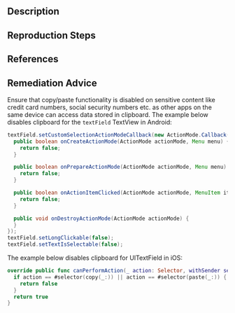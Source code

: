 ## Description


## Reproduction Steps


## References


## Remediation Advice

Ensure that copy/paste functionality is disabled on sensitive content like credit card numbers, social security numbers etc. as other apps on the same device can access data stored in clipboard.
The example below disables clipboard for the `textField` TextView in Android:
```java
textField.setCustomSelectionActionModeCallback(new ActionMode.Callback() {
  public boolean onCreateActionMode(ActionMode actionMode, Menu menu) {
    return false;
  }

  public boolean onPrepareActionMode(ActionMode actionMode, Menu menu) {
    return false;
  }

  public boolean onActionItemClicked(ActionMode actionMode, MenuItem item) {
    return false;
  }

  public void onDestroyActionMode(ActionMode actionMode) {
  }
});
textField.setLongClickable(false);
textField.setTextIsSelectable(false);
```
The example below disables clipboard for UITextField in iOS:
```swift
override public func canPerformAction(_ action: Selector, withSender sender: Any?) -> Bool {
  if action == #selector(copy(_:)) || action == #selector(paste(_:)) {
    return false
  }
  return true
}
```
